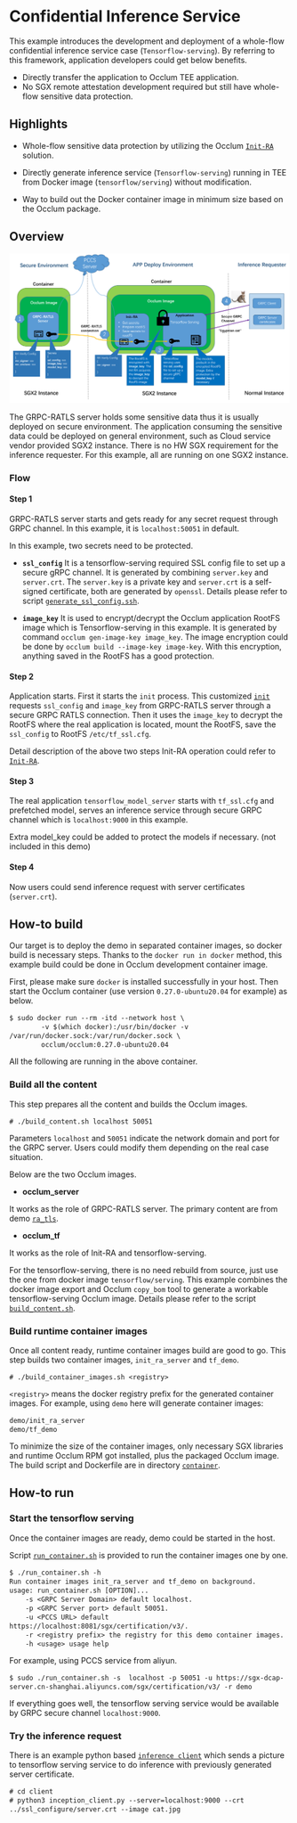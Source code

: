 # Confidential Inference Service

This example introduces the development and deployment of a whole-flow confidential inference service case (`Tensorflow-serving`). By referring to this framework, application developers could get below benefits.

* Directly transfer the application to Occlum TEE application.
* No SGX remote attestation development required but still have whole-flow sensitive data protection.

## Highlights

* Whole-flow sensitive data protection by utilizing the Occlum [`Init-RA`](../demos/remote_attestation/init_ra_flow/) solution.

* Directly generate inference service (`Tensorflow-serving`) running in TEE from Docker image (`tensorflow/serving`) without modification.

* Way to build out the Docker container image in minimum size based on the Occlum package.

## Overview

![Arch Overview](./overview.png)

The GRPC-RATLS server holds some sensitive data thus it is usually deployed on secure environment. The application consuming the sensitive data could be deployed on general environment, such as Cloud service vendor provided SGX2 instance. There is no HW SGX requirement for the inference requester. For this example, all are running on one SGX2 instance.

### Flow

#### Step 1

GRPC-RATLS server starts and gets ready for any secret request through GRPC channel. In this example, it is `localhost:50051` in default.

In this example, two secrets need to be protected.

* **`ssl_config`**
It is a tensorflow-serving required SSL config file to set up a secure gRPC channel. It is generated by combining `server.key` and `server.crt`. The `server.key` is a private key and `server.crt` is a self-signed certificate, both are generated by `openssl`. Details please refer to script [`generate_ssl_config.ssh`](./generate_ssl_config.sh).

* **`image_key`**
It is used to encrypt/decrypt the Occlum application RootFS image which is Tensorflow-serving in this example. It is generated by command `occlum gen-image-key image_key`. The image encryption could be done by `occlum build --image-key image-key`. With this encryption, anything saved in the RootFS has a good protection.

#### Step 2

Application starts. First it starts the `init` process. This customized [`init`](./init_ra/) requests `ssl_config` and `image_key` from GRPC-RATLS server through a secure GRPC RATLS connection. Then it uses the `image_key` to decrypt the RootFS where the real application is located, mount the RootFS, save the `ssl_config` to RootFS `/etc/tf_ssl.cfg`.

Detail description of the above two steps Init-RA operation could refer to [`Init-RA`](../demos/remote_attestation/init_ra_flow/).

#### Step 3

The real application `tensorflow_model_server` starts with `tf_ssl.cfg` and prefetched model, serves an inference service through secure GRPC channel which is `localhost:9000` in this example.

Extra model_key could be added to protect the models if necessary. (not included in this demo)

#### Step 4

Now users could send inference request with server certificates (`server.crt`).

## How-to build

Our target is to deploy the demo in separated container images, so docker build is necessary steps. Thanks to the `docker run in docker` method, this example build could be done in Occlum development container image.

First, please make sure `docker` is installed successfully in your host. Then start the Occlum container (use version `0.27.0-ubuntu20.04` for example) as below.
```
$ sudo docker run --rm -itd --network host \
        -v $(which docker):/usr/bin/docker -v /var/run/docker.sock:/var/run/docker.sock \
        occlum/occlum:0.27.0-ubuntu20.04
```

All the following are running in the above container.

### Build all the content

This step prepares all the content and builds the Occlum images.

```
# ./build_content.sh localhost 50051
```

Parameters `localhost` and `50051` indicate the network domain and port for the GRPC server.
Users could modify them depending on the real case situation.

Below are the two Occlum images.

* **occlum_server**

It works as the role of GRPC-RATLS server.
The primary content are from demo [`ra_tls`](../demos/ra_tls).

* **occlum_tf**

It works as the role of Init-RA and tensorflow-serving.

For the tensorflow-serving, there is no need rebuild from source, just use the one from docker image `tensorflow/serving`. This example combines the docker image export and Occlum `copy_bom` tool to generate a workable tensorflow-serving Occlum image. Details please refer to the script [`build_content.sh`](./build_content.sh).

### Build runtime container images

Once all content ready, runtime container images build are good to go.
This step builds two container images, `init_ra_server` and `tf_demo`.
```
# ./build_container_images.sh <registry>
```

`<registry>` means the docker registry prefix for the generated container images.
For example, using `demo` here will generate container images:
```
demo/init_ra_server
demo/tf_demo
```

To minimize the size of the container images, only necessary SGX libraries and runtime Occlum RPM got installed, plus the packaged Occlum image. The build script and Dockerfile are in directory [`container`](./container/).

## How-to run

### Start the tensorflow serving

Once the container images are ready, demo could be started in the host.

Script [`run_container.sh`](./run_container.sh) is provided to run the container images one by one.
```
$ ./run_container.sh -h
Run container images init_ra_server and tf_demo on background.
usage: run_container.sh [OPTION]...
    -s <GRPC Server Domain> default localhost.
    -p <GRPC Server port> default 50051.
    -u <PCCS URL> default https://localhost:8081/sgx/certification/v3/.
    -r <registry prefix> the registry for this demo container images.
    -h <usage> usage help
```

For example, using PCCS service from aliyun.
```
$ sudo ./run_container.sh -s  localhost -p 50051 -u https://sgx-dcap-server.cn-shanghai.aliyuncs.com/sgx/certification/v3/ -r demo
```

If everything goes well, the tensorflow serving service would be available by GRPC secure channel `localhost:9000`.

### Try the inference request

There is an example python based [`inference client`](./client/inception_client.py) which sends a picture to tensorflow serving service to do inference with previously generated server certificate.

```
# cd client
# python3 inception_client.py --server=localhost:9000 --crt ../ssl_configure/server.crt --image cat.jpg
```
